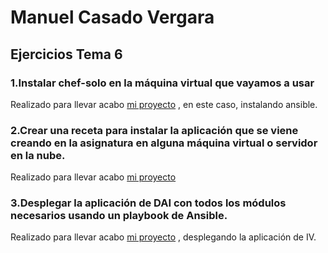 # Manuel Casado Vergara

## Ejercicios Tema 6

### 1.Instalar chef-solo en la máquina virtual que vayamos a usar

Realizado para llevar acabo [mi proyecto](https://github.com/cvlolo/IV-Proyecto) , en este caso, instalando ansible.


### 2.Crear una receta para instalar la aplicación que se viene creando en la asignatura en alguna máquina virtual o servidor en la nube.

Realizado para llevar acabo [mi proyecto](https://github.com/cvlolo/IV-Proyecto)

### 3.Desplegar la aplicación de DAI con todos los módulos necesarios usando un playbook de Ansible.

Realizado para llevar acabo [mi proyecto](https://github.com/cvlolo/IV-Proyecto) , desplegando la aplicación de IV.
